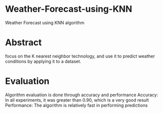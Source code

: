 # Weather-Forecast-using-KNN
 Weather Forecast using KNN algorithm
# Abstract 
 focus on the K nearest neighbor technology, and use it to predict weather conditions by applying it to a dataset.
# Evaluation
 Algorithm evaluation is done through accuracy and performance
 Accuracy: In all experiments, it was greater than 0.90, which is a very good result
 Performance: The algorithm is relatively fast in performing predictions
